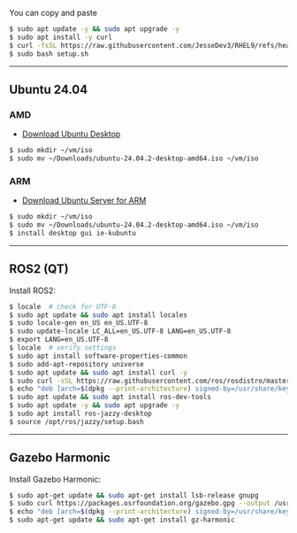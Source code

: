 You can copy and paste 
```bash
$ sudo apt update -y && sudo apt upgrade -y
$ sudo apt install -y curl
$ curl -fsSL https://raw.githubusercontent.com/JesseDev3/RHEL9/refs/heads/main/ub_setup.sh -o setup.sh
$ sudo bash setup.sh
```
---

## Ubuntu 24.04
### AMD
- [Download Ubuntu Desktop](https://ubuntu.com/download/desktop/thank-you?version=24.04.2&architecture=amd64&lts=true)
```bash
$ sudo mkdir ~/vm/iso
$ sudo mv ~/Downloads/ubuntu-24.04.2-desktop-amd64.iso ~/vm/iso
```

### ARM
- [Download Ubuntu Server for ARM](https://ubuntu.com/download/server/arm)
```bash
$ sudo mkdir ~/vm/iso
$ sudo mv ~/Downloads/ubuntu-24.04.2-desktop-amd64.iso ~/vm/iso
$ install desktop gui ie-kubuntu
```

---

## ROS2 (QT)
Install ROS2:
```bash
$ locale  # check for UTF-8
$ sudo apt update && sudo apt install locales
$ sudo locale-gen en_US en_US.UTF-8
$ sudo update-locale LC_ALL=en_US.UTF-8 LANG=en_US.UTF-8
$ export LANG=en_US.UTF-8
$ locale  # verify settings
$ sudo apt install software-properties-common
$ sudo add-apt-repository universe
$ sudo apt update && sudo apt install curl -y
$ sudo curl -sSL https://raw.githubusercontent.com/ros/rosdistro/master/ros.key -o /usr/share/keyrings/ros-archive-keyring.gpg
$ echo "deb [arch=$(dpkg --print-architecture) signed-by=/usr/share/keyrings/ros-archive-keyring.gpg] http://packages.ros.org/ros2/ubuntu $(. /etc/os-release && echo $UBUNTU_CODENAME) main" | sudo tee /etc/apt/sources.list.d/ros2.list > /dev/null
$ sudo apt update && sudo apt install ros-dev-tools
$ sudo apt update -y && sudo apt upgrade -y
$ sudo apt install ros-jazzy-desktop
$ source /opt/ros/jazzy/setup.bash
```

---

## Gazebo Harmonic
Install Gazebo Harmonic:
```bash
$ sudo apt-get update && sudo apt-get install lsb-release gnupg
$ sudo curl https://packages.osrfoundation.org/gazebo.gpg --output /usr/share/keyrings/pkgs-osrf-archive-keyring.gpg
$ echo "deb [arch=$(dpkg --print-architecture) signed-by=/usr/share/keyrings/pkgs-osrf-archive-keyring.gpg] http://packages.osrfoundation.org/gazebo/ubuntu-stable $(lsb_release -cs) main" | sudo tee /etc/apt/sources.list.d/gazebo-stable.list > /dev/null
$ sudo apt-get update && sudo apt-get install gz-harmonic
```
